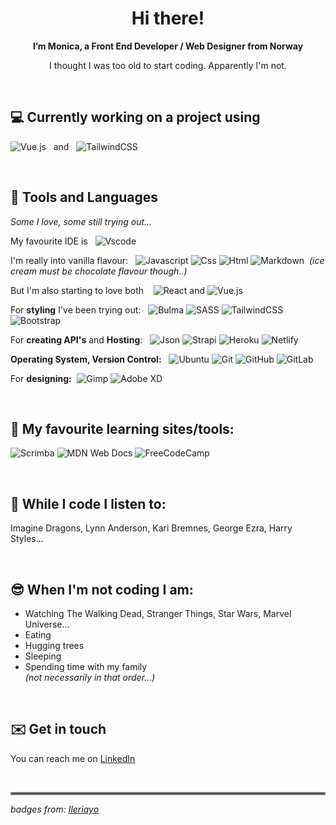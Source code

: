 <h1 align="center"> Hi there!</h1>
<p align="center"><strong> I’m Monica, a Front End Developer / Web Designer from Norway</strong></p>
<p align="center">I thought I was too old to start coding. Apparently I'm not.</p>  
  
&nbsp;
&nbsp;

## 💻 Currently working on a project using  

![Vue.js](https://img.shields.io/badge/vuejs-%2335495e.svg?style=flat&logo=vuedotjs&logoColor=%234FC08D) &nbsp; and &nbsp; ![TailwindCSS](https://img.shields.io/badge/tailwindcss-%2338B2AC.svg?style=flat&logo=tailwind-css&logoColor=white)  

&nbsp;
&nbsp;
## 🔧 Tools and Languages  

*Some I love, some still trying out...*  

My favourite IDE is &nbsp;&nbsp;![Vscode](https://img.shields.io/badge/Visual_Studio_Code-0078D4?style=flat&logo=visual%20studio%20code&logoColor=white) 

I'm really into vanilla flavour: &nbsp;&nbsp;![Javascript](https://img.shields.io/badge/JavaScript-323330?style=flat&logo=javascript&logoColor=F7DF1E)
![Css](https://img.shields.io/badge/CSS3-1572B6?style=flat&logo=css3&logoColor=white)
![Html](https://img.shields.io/badge/HTML5-E34F26?style=flat&logo=html5&logoColor=white)
![Markdown](https://img.shields.io/badge/Markdown-000000?style=flat&logo=markdown&logoColor=white) &nbsp;*(ice cream must be chocolate flavour though..)*  

But I'm also starting to love both &nbsp;&nbsp; ![React](https://img.shields.io/badge/react-%2320232a.svg?style=flat&logo=react&logoColor=%2361DAFB) and 
![Vue.js](https://img.shields.io/badge/vuejs-%2335495e.svg?style=flat&logo=vuedotjs&logoColor=%234FC08D)

For **styling** I've been trying out:&nbsp;&nbsp; ![Bulma](https://img.shields.io/badge/bulma-00D0B1?style=flat&logo=bulma&logoColor=white)
![SASS](https://img.shields.io/badge/SASS-hotpink.svg?style=flat&logo=SASS&logoColor=white)
![TailwindCSS](https://img.shields.io/badge/tailwindcss-%2338B2AC.svg?style=flat&logo=tailwind-css&logoColor=white)
![Bootstrap](https://img.shields.io/badge/bootstrap-%23563D7C.svg?style=flat&logo=bootstrap&logoColor=white)

For **creating API's** and **Hosting**: &nbsp;&nbsp;![Json](https://img.shields.io/badge/json-5E5C5C?style=flat&logo=json&logoColor=white)
![Strapi](https://img.shields.io/badge/strapi-%232E7EEA.svg?style=flat&logo=strapi&logoColor=white)
![Heroku](https://img.shields.io/badge/heroku-%23430098.svg?style=flat&logo=heroku&logoColor=white)
![Netlify](https://img.shields.io/badge/netlify-%23000000.svg?style=flat&logo=netlify&logoColor=#00C7B7)


**Operating System, Version Control:**&nbsp;&nbsp; ![Ubuntu](https://img.shields.io/badge/Ubuntu-E95420?style=flat&logo=ubuntu&logoColor=white)
![Git](https://img.shields.io/badge/GIT-E44C30?style=flat&logo=git&logoColor=white)
![GitHub](https://img.shields.io/badge/github-%23121011.svg?style=flat&logo=github&logoColor=white)
![GitLab](https://img.shields.io/badge/gitlab-%23181717.svg?style=flat&logo=gitlab&logoColor=white)

For **designing:**&nbsp;&nbsp;![Gimp](https://img.shields.io/badge/gimp-5C5543?style=flat&logo=gimp&logoColor=white)
![Adobe XD](https://img.shields.io/badge/Adobe%20XD-470137?style=flat&logo=Adobe%20XD&logoColor=#FF61F6)  

&nbsp;
&nbsp;
## 💪 My favourite learning sites/tools:
![Scrimba](https://img.shields.io/badge/scrimba-2B283A?style=flat&logo=scrimba&logoColor=white)
![MDN Web Docs](https://img.shields.io/badge/MDN_Web_Docs-black?style=flat&logo=mdnwebdocs&logoColor=white)
![FreeCodeCamp](https://img.shields.io/badge/Freecodecamp-%23123.svg?&style=flat&logo=freecodecamp&logoColor=green)  

&nbsp;
&nbsp;
## 🎵 While I code I listen to:
Imagine Dragons, Lynn Anderson, Kari Bremnes, George Ezra, Harry Styles...  

&nbsp;
&nbsp;
## 😎 When I'm not coding I am:
- Watching The Walking Dead, Stranger Things, Star Wars, Marvel Universe...
- Eating
- Hugging trees
- Sleeping
- Spending time with my family   
*(not necessarily in that order...)*  

&nbsp;
&nbsp;
## ✉️ Get in touch
You can reach me on [LinkedIn](https://www.linkedin.com/in/monica-munkvold-nikolaisen/)  

&nbsp;
&nbsp;
<hr style="border:2px solid gray">  

*badges from: [Ileriayo](https://github.com/Ileriayo/markdown-badges)*

<!---
mmunkvold/mmunkvold is a ✨ special ✨ repository because its `README.md` (this file) appears on your GitHub profile.
You can click the Preview link to take a look at your changes.
--->
